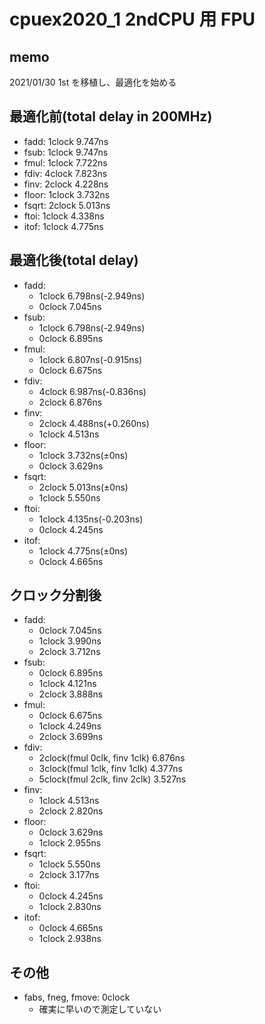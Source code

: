 # cpuex2020_1 2ndCPU 用 FPU

## memo

2021/01/30 1st を移植し、最適化を始める

## 最適化前(total delay in 200MHz)

- fadd: 1clock 9.747ns
- fsub: 1clock 9.747ns
- fmul: 1clock 7.722ns
- fdiv: 4clock 7.823ns
- finv: 2clock 4.228ns
- floor: 1clock 3.732ns
- fsqrt: 2clock 5.013ns
- ftoi: 1clock 4.338ns
- itof: 1clock 4.775ns

## 最適化後(total delay)

- fadd:
  - 1clock 6.798ns(-2.949ns)
  - 0clock 7.045ns
- fsub:
  - 1clock 6.798ns(-2.949ns)
  - 0clock 6.895ns
- fmul:
  - 1clock 6.807ns(-0.915ns)
  - 0clock 6.675ns
- fdiv:
  - 4clock 6.987ns(-0.836ns)
  - 2clock 6.876ns
- finv:
  - 2clock 4.488ns(+0.260ns)
  - 1clock 4.513ns
- floor:
  - 1clock 3.732ns(±0ns)
  - 0clock 3.629ns
- fsqrt:
  - 2clock 5.013ns(±0ns)
  - 1clock 5.550ns
- ftoi:
  - 1clock 4.135ns(-0.203ns)
  - 0clock 4.245ns
- itof:
  - 1clock 4.775ns(±0ns)
  - 0clock 4.665ns

## クロック分割後

- fadd:
  - 0clock 7.045ns
  - 1clock 3.990ns
  - 2clock 3.712ns
- fsub:
  - 0clock 6.895ns
  - 1clock 4.121ns
  - 2clock 3.888ns
- fmul:
  - 0clock 6.675ns
  - 1clock 4.249ns
  - 2clock 3.699ns
- fdiv:
  - 2clock(fmul 0clk, finv 1clk) 6.876ns
  - 3clock(fmul 1clk, finv 1clk) 4.377ns
  - 5clock(fmul 2clk, finv 2clk) 3.527ns
- finv:
  - 1clock 4.513ns
  - 2clock 2.820ns
- floor:
  - 0clock 3.629ns
  - 1clock 2.955ns
- fsqrt:
  - 1clock 5.550ns
  - 2clock 3.177ns
- ftoi:
  - 0clock 4.245ns
  - 1clock 2.830ns
- itof:
  - 0clock 4.665ns
  - 1clock 2.938ns

## その他

- fabs, fneg, fmove: 0clock
  - 確実に早いので測定していない
